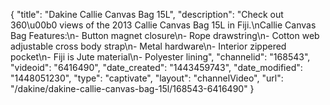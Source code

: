 {
    "title": "Dakine Callie Canvas Bag 15L",
    "description": "Check out 360\u00b0 views of the 2013 Callie Canvas Bag 15L in Fiji.\nCallie Canvas Bag Features:\n- Button magnet closure\n- Rope drawstring\n- Cotton web adjustable cross body strap\n- Metal hardware\n- Interior zippered pocket\n- Fiji is Jute material\n- Polyester lining",
    "channelid": "168543",
    "videoid": "6416490",
    "date_created": "1443459743",
    "date_modified": "1448051230",
    "type": "captivate",
    "layout": "channelVideo",
    "url": "\/dakine\/dakine-callie-canvas-bag-15l\/168543-6416490"
}
